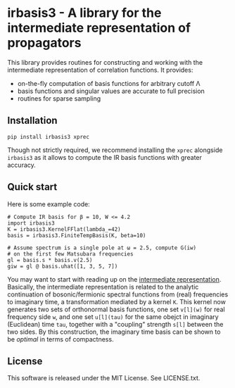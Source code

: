 irbasis3 - A library for the intermediate representation of propagators
=======================================================================
This library provides routines for constructing and working with the
intermediate representation of correlation functions.  It provides:

 - on-the-fly computation of basis functions for arbitrary cutoff Λ
 - basis functions and singular values are accurate to full precision
 - routines for sparse sampling

Installation
------------

    pip install irbasis3 xprec

Though not strictly required, we recommend installing the `xprec` alongside
`irbasis3` as it allows to compute the IR basis functions with greater
accuracy.

Quick start
-----------
Here is some example code:

    # Compute IR basis for β = 10, W <= 4.2
    import irbasis3
    K = irbasis3.KernelFFlat(lambda_=42)
    basis = irbasis3.FiniteTempBasis(K, beta=10)

    # Assume spectrum is a single pole at ω = 2.5, compute G(iw)
    # on the first few Matsubara frequencies
    gl = basis.s * basis.v(2.5)
    giw = gl @ basis.uhat([1, 3, 5, 7])

You may want to start with reading up on the [intermediate representation].
Basically, the intermediate representation is related to the analytic
continuation of bosonic/fermionic spectral functions from (real) frequencies
to imaginary time, a transformation mediated by a kernel `K`.  This kernel now
generates two sets of orthonormal basis functions, one set `v[l](w)` for
real frequency side `w`, and one set `u[l](tau)` for the same obejct in
imaginary (Euclidean) time `tau`, together with a "coupling" strength `s[l]`
between the two sides.  By this construction, the imaginary time basis can
be shown to be *optimal* in terms of compactness.

[intermediate representation]: https://arxiv.org/abs/2106.12685

License
-------
This software is released under the MIT License.  See LICENSE.txt.
